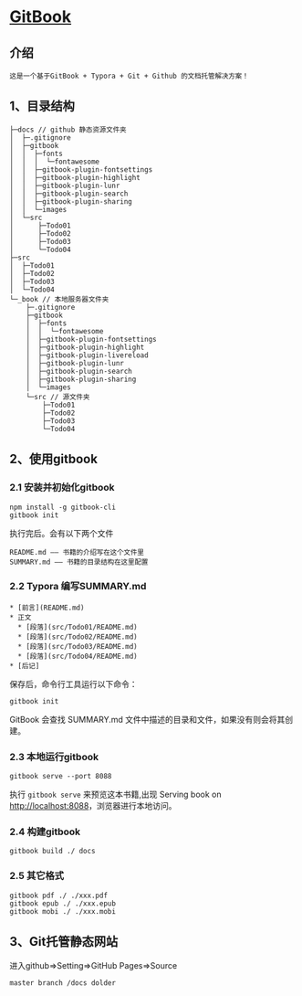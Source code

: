 # [GitBook](https://xiexieni1992.github.io/gitbook/)
## 介绍

	这是一个基于GitBook + Typora + Git + Github 的文档托管解决方案！

## 1、目录结构

```
├─docs // github 静态资源文件夹
│  ├─.gitignore
│  ├─gitbook
│  │  ├─fonts
│  │  │  └─fontawesome
│  │  ├─gitbook-plugin-fontsettings
│  │  ├─gitbook-plugin-highlight
│  │  ├─gitbook-plugin-lunr
│  │  ├─gitbook-plugin-search
│  │  ├─gitbook-plugin-sharing
│  │  └─images
│  └─src
│      ├─Todo01
│      ├─Todo02
│      ├─Todo03
│      └─Todo04
├─src
│  ├─Todo01
│  ├─Todo02
│  ├─Todo03
│  └─Todo04
└─_book // 本地服务器文件夹
    ├─.gitignore
    ├─gitbook
    │  ├─fonts
    │  │  └─fontawesome
    │  ├─gitbook-plugin-fontsettings
    │  ├─gitbook-plugin-highlight
    │  ├─gitbook-plugin-livereload
    │  ├─gitbook-plugin-lunr
    │  ├─gitbook-plugin-search
    │  ├─gitbook-plugin-sharing
    │  └─images
    └─src // 源文件夹
        ├─Todo01
        ├─Todo02
        ├─Todo03
        └─Todo04
```



## 2、使用gitbook

### 2.1 安装并初始化gitbook

```
npm install -g gitbook-cli
gitbook init
```

  执行完后。会有以下两个文件

```
README.md —— 书籍的介绍写在这个文件里
SUMMARY.md —— 书籍的目录结构在这里配置
```

### 2.2 Typora 编写SUMMARY.md

```
* [前言](README.md)
* 正文
  * [段落](src/Todo01/README.md)
  * [段落](src/Todo02/README.md)
  * [段落](src/Todo03/README.md)
  * [段落](src/Todo04/README.md)
* [后记]
```

保存后，命令行工具运行以下命令：

```
gitbook init
```

GitBook 会查找 SUMMARY.md 文件中描述的目录和文件，如果没有则会将其创建。

### 2.3 本地运行gitbook

```
gitbook serve --port 8088
```

执行 `gitbook serve` 来预览这本书籍,出现 Serving book on [http://localhost:8088](http://localhost:8088/)，浏览器进行本地访问。

### 2.4 构建gitbook

```
gitbook build ./ docs
```

### 2.5 其它格式

```
gitbook pdf ./ ./xxx.pdf
gitbook epub ./ ./xxx.epub
gitbook mobi ./ ./xxx.mobi
```

## 3、Git托管静态网站

进入github=>Setting=>GitHub Pages=>Source

```
master branch /docs dolder
```